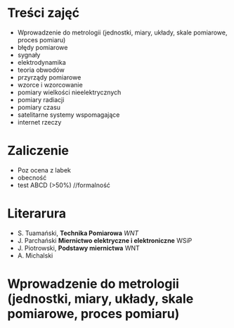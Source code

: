 # Treści zajęć

- Wprowadzenie do metrologii (jednostki, miary, układy, skale pomiarowe, proces pomiaru)
- błędy pomiarowe
- sygnały
- elektrodynamika
- teoria obwodów
- przyrządy pomiarowe
- wzorce i wzorcowanie
- pomiary wielkości nieelektrycznych
- pomiary radiacji
- pomiary czasu
- satelitarne systemy wspomagające
- internet rzeczy

# Zaliczenie

- Poz ocena z labek
- obecność
- test ABCD (>$50\%$) //formalność

# Literarura

- S. Tuamański, **Technika Pomiarowa** _WNT_
- J. Parchański **Miernictwo elektryczne i elektroniczne** WSiP
- J. Piotrowski, **Podstawy miernictwa** WNT
- A. Michalski

# Wprowadzenie do metrologii (jednostki, miary, układy, skale pomiarowe, proces pomiaru)

